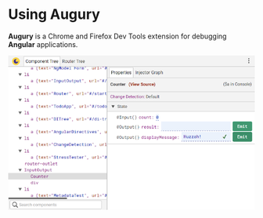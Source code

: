 # Using Augury

**Augury** is a Chrome and Firefox Dev Tools extension for debugging **Angular** applications. 

![](../.gitbook/assets/image%20%287%29.png)

